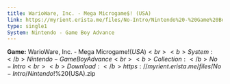 ```yaml
---
title: WarioWare, Inc. - Mega Microgame$! (USA)
link: https://myrient.erista.me/files/No-Intro/Nintendo%20-%20Game%20Boy%20Advance/WarioWare,%20Inc.%20-%20Mega%20Microgame$!%20(USA).zip
type: single1
System: Nintendo - Game Boy Advance
---
```

<b>Game:</b> WarioWare, Inc. - Mega Microgame$! (USA)<br>
<b>System:</b> Nintendo - Game Boy Advance<br>
<b>Collection:</b> No-Intro<br>
<b>Download:</b> https://myrient.erista.me/files/No-Intro/Nintendo%20-%20Game%20Boy%20Advance/WarioWare,%20Inc.%20-%20Mega%20Microgame$!%20(USA).zip